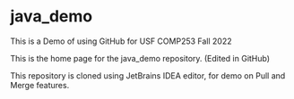 # java_demo
This is a Demo of using GitHub for USF COMP253 Fall 2022

This is the home page for the java_demo repository. (Edited in GitHub)

This repository is cloned using JetBrains IDEA editor, for demo on Pull and Merge features.
